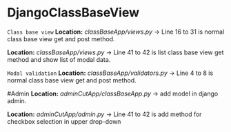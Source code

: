 # DjangoClassBaseView

`Class base view`
**Location:** _classBaseApp/views.py_ 
-> Line 16 to 31 is normal class base view get and post method.

**Location:** _classBaseApp/views.py_
-> Line 41 to 42 is list class base view get method and show list of modal data. 

`Modal validation`
**Location:** _classBaseApp/validators.py_ 
-> Line 4 to 8 is normal class base view get and post method.

#Admin
**Location:** _adminCutApp/classBaseApp.py_ 
-> add model in django admin.

**Location:** _adminCutApp/admin.py_ 
-> Line 41 to 42 is add method for checkbox selection in upper drop-down